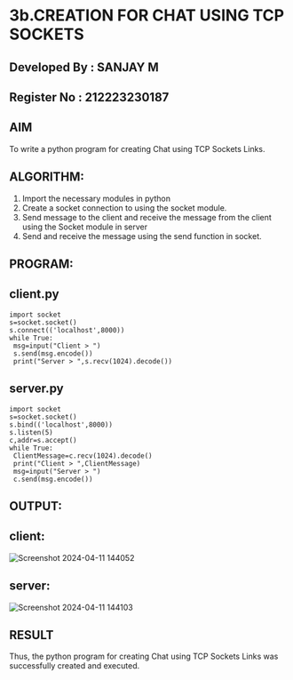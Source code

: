 # 3b.CREATION FOR CHAT USING TCP SOCKETS

## Developed By : SANJAY M
## Register No  : 212223230187

## AIM
To write a python program for creating Chat using TCP Sockets Links.
## ALGORITHM:
1. Import the necessary modules in python
2. Create a socket connection to using the socket module.
3. Send message to the client and receive the message from the client using the Socket module in
 server
4. Send and receive the message using the send function in socket.
## PROGRAM:

## client.py
```
import socket
s=socket.socket()
s.connect(('localhost',8000))
while True:
 msg=input("Client > ")
 s.send(msg.encode())
 print("Server > ",s.recv(1024).decode())
 ```

## server.py
```
import socket
s=socket.socket()
s.bind(('localhost',8000))
s.listen(5)
c,addr=s.accept()
while True:
 ClientMessage=c.recv(1024).decode()
 print("Client > ",ClientMessage)
 msg=input("Server > ")
 c.send(msg.encode())
 ```
## OUTPUT:
## client:
![Screenshot 2024-04-11 144052](https://github.com/sanjayofficial2005/3b_CHAT_USING_TCP_SOCKETS/assets/148048602/67ed1970-0a58-4566-b5b0-bb11ab5fe476)

## server:
![Screenshot 2024-04-11 144103](https://github.com/sanjayofficial2005/3b_CHAT_USING_TCP_SOCKETS/assets/148048602/7fb967e6-9e36-4a79-b24b-930aeee1ee25)

## RESULT
Thus, the python program for creating Chat using TCP Sockets Links was successfully 
created and executed.
